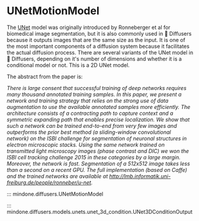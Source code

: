 <!--Copyright 2025 The HuggingFace Team. All rights reserved.

Licensed under the Apache License, Version 2.0 (the "License"); you may not use this file except in compliance with
the License. You may obtain a copy of the License at

http://www.apache.org/licenses/LICENSE-2.0

Unless required by applicable law or agreed to in writing, software distributed under the License is distributed on
an "AS IS" BASIS, WITHOUT WARRANTIES OR CONDITIONS OF ANY KIND, either express or implied. See the License for the
specific language governing permissions and limitations under the License.
-->

# UNetMotionModel

The [UNet](https://arxiv.org/abs/1505.04597) model was originally introduced by Ronneberger et al for biomedical image segmentation, but it is also commonly used in 🤗 Diffusers because it outputs images that are the same size as the input. It is one of the most important components of a diffusion system because it facilitates the actual diffusion process. There are several variants of the UNet model in 🤗 Diffusers, depending on it's number of dimensions and whether it is a conditional model or not. This is a 2D UNet model.

The abstract from the paper is:

*There is large consent that successful training of deep networks requires many thousand annotated training samples. In this paper, we present a network and training strategy that relies on the strong use of data augmentation to use the available annotated samples more efficiently. The architecture consists of a contracting path to capture context and a symmetric expanding path that enables precise localization. We show that such a network can be trained end-to-end from very few images and outperforms the prior best method (a sliding-window convolutional network) on the ISBI challenge for segmentation of neuronal structures in electron microscopic stacks. Using the same network trained on transmitted light microscopy images (phase contrast and DIC) we won the ISBI cell tracking challenge 2015 in these categories by a large margin. Moreover, the network is fast. Segmentation of a 512x512 image takes less than a second on a recent GPU. The full implementation (based on Caffe) and the trained networks are available at http://lmb.informatik.uni-freiburg.de/people/ronneber/u-net.*

::: mindone.diffusers.UNetMotionModel

::: mindone.diffusers.models.unets.unet_3d_condition.UNet3DConditionOutput
